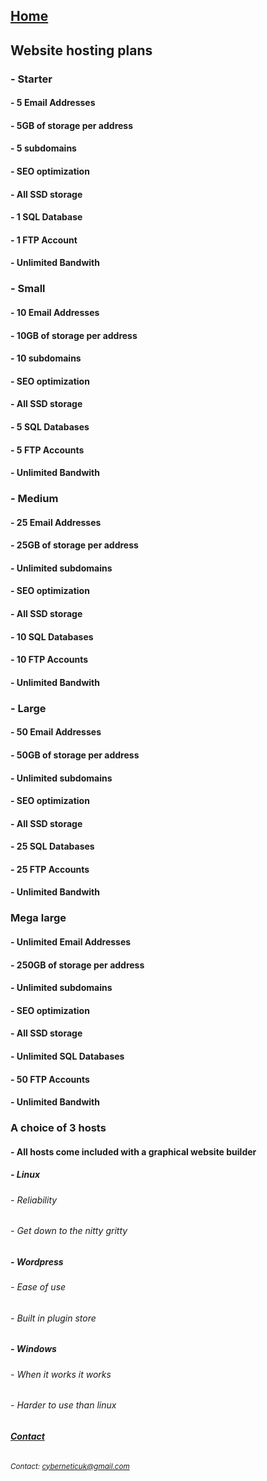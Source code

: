 ## [**Home**](index.md)
## Website hosting plans 
### - Starter
#### - 5 Email Addresses
#### - 5GB of storage per address
#### - 5 subdomains
#### - SEO optimization
#### - All SSD storage
#### - 1 SQL Database
#### - 1 FTP Account
#### - Unlimited Bandwith
### - Small
#### - 10 Email Addresses
#### - 10GB of storage per address
#### - 10 subdomains
#### - SEO optimization
#### - All SSD storage
#### - 5 SQL Databases
#### - 5 FTP Accounts
#### - Unlimited Bandwith
### - Medium
#### - 25 Email Addresses
#### - 25GB of storage per address
#### - Unlimited subdomains
#### - SEO optimization
#### - All SSD storage
#### - 10 SQL Databases
#### - 10 FTP Accounts
#### - Unlimited Bandwith
### - Large
#### - 50 Email Addresses
#### - 50GB of storage per address
#### - Unlimited subdomains
#### - SEO optimization
#### - All SSD storage
#### - 25 SQL Databases
#### - 25 FTP Accounts
#### - Unlimited Bandwith
### Mega large
#### - Unlimited Email Addresses
#### - 250GB of storage per address
#### - Unlimited subdomains
#### - SEO optimization
#### - All SSD storage
#### - Unlimited SQL Databases
#### - 50 FTP Accounts
#### - Unlimited Bandwith
### A choice of 3 hosts
#### - All hosts come included with a graphical website builder
##### - Linux
###### - Reliability
###### - Get down to the nitty gritty
##### - Wordpress
###### - Ease of use
###### - Built in plugin store
##### - Windows
###### - When it works it works
###### - Harder to use than linux

###### [**Contact**](contact.md)
###### <sub>Contact: cyberneticuk@gmail.com</sub>